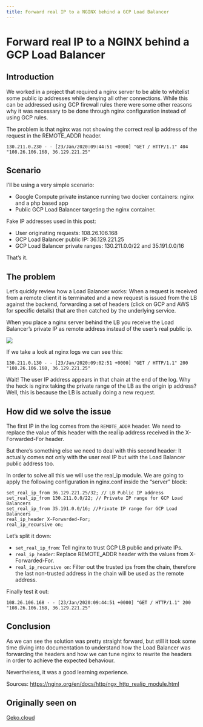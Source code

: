 ```yaml
---
title: Forward real IP to a NGINX behind a GCP Load Balancer
---
```


# Forward real IP to a NGINX behind a GCP Load Balancer

## Introduction

We worked in a project that required a nginx server to be able to whitelist some public ip addresses while denying all other connections. While this can be addressed using GCP firewall rules there were some other reasons why it was necessary to be done through nginx configuration instead of using GCP rules.

The problem is that nginx was not showing the correct real ip address of the request in the REMOTE_ADDR header.

```text
130.211.0.230 - - [23/Jan/2020:09:44:51 +0000] "GET / HTTP/1.1" 404 "108.26.106.168, 36.129.221.25"
```

## Scenario

I’ll be using a very simple scenario:

* Google Compute private instance running two docker containers: nginx and a php based app
* Public GCP Load Balancer targeting the nginx container.

Fake IP addresses used in this post:

* User originating requests: 108.26.106.168
* GCP Load Balancer public IP: 36.129.221.25
* GCP Load Balancer private ranges: 130.211.0.0/22 and 35.191.0.0/16

That’s it.

## The problem

Let’s quickly review how a Load Balancer works: When a request is received from a remote client it is terminated and a new request is issued from the LB against the backend, forwarding a set of headers (click on GCP and AWS for specific details) that are then catched by the underlying service.

When you place a nginx server behind the LB you receive the Load Balancer’s private IP as remote address instead of the user’s real public ip.


![](https://geko2.factoryfy.com/wp-content/uploads/travolta-1.gif)

If we take a look at nginx logs we can see this:

```
130.211.0.130 - - [23/Jan/2020:09:02:51 +0000] "GET / HTTP/1.1" 200 "108.26.106.168, 36.129.221.25"
```

Wait! The user IP address appears in that chain at the end of the log. Why the heck is nginx taking the private range of the LB as the origin ip address? Well, this is because the LB is actually doing a new request.

## How did we solve the issue

The first IP in the log comes from the `REMOTE_ADDR` header. We need to replace the value of this header with the real ip address received in the X-Forwarded-For header.

But there’s something else we need to deal with this second header: It actually comes not only with the user real IP but with the Load Balancer public address too.

In order to solve all this we will use the real_ip module. We are going to apply the following configuration in nginx.conf inside the “server” block:
```nginx
set_real_ip_from 36.129.221.25/32; // LB Public IP address
set_real_ip_from 130.211.0.0/22; // Private IP range for GCP Load Balancers
set_real_ip_from 35.191.0.0/16; //Private IP range for GCP Load Balancers
real_ip_header X-Forwarded-For;
real_ip_recursive on;
```

Let’s split it down:

* `set_real_ip_from`: Tell nginx to trust GCP LB public and private IPs.
* `real_ip_header`: Replace REMOTE_ADDR header with the values from X-Forwarded-For.
* `real_ip_recursive on`: Filter out the trusted ips from the chain, therefore the last non-trusted address in the chain will be used as the remote address.

Finally test it out:

```text
108.26.106.168 - - [23/Jan/2020:09:44:51 +0000] "GET / HTTP/1.1" 200 "108.26.106.168, 36.129.221.25"
```

## Conclusion

As we can see the solution was pretty straight forward, but still it took some time diving into documentation to understand how the Load Balancer was forwarding the headers and how we can tune nginx to rewrite the headers in order to achieve the expected behaviour.

Nevertheless, it was a good learning experience.

Sources: https://nginx.org/en/docs/http/ngx_http_realip_module.html

## Originally seen on

[Geko.cloud](https://geko.cloud/en/forward-real-ip-to-a-nginx-behind-a-gcp-load-balancer/)
